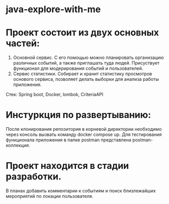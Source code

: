 # java-explore-with-me

# Проект состоит из двух основных частей: 
1) Основной сервис. С его помощью можно планировать организацию различных событий, а также приглашать туда людей. Присуствует функционал для модерирования событий и пользователей. 
2) Сервис статистики. Собирает и хранит статистику просмотров основого сервиса, позволяет делать выборки для анализа работы приложения.

Стек: Spring boot, Docker, lombok, CriteriaAPI

# Инстуркция по развертыванию:
После клонирования репозитория в корневой директории необходимо через консоль вызвать команду docker compose up. Для тестирования функционала приложения в папке postman представлена postman-коллекция.

# Проект находится в стадии разработки.
В планах добавить комментарии к событиям и поиск близлежайших мероприятий по локации пользователя.